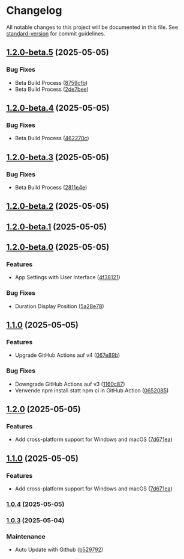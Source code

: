 # Changelog

All notable changes to this project will be documented in this file. See [standard-version](https://github.com/conventional-changelog/standard-version) for commit guidelines.

## [1.2.0-beta.5](https://github.com/bunterWolf/Chronflow/compare/v1.2.0-beta.4...v1.2.0-beta.5) (2025-05-05)


### Bug Fixes

* Beta Build Process ([8759cfb](https://github.com/bunterWolf/Chronflow/commit/8759cfb59c55bada81814cbd462edcfb8de67b55))
* Beta Build Process ([2de7bee](https://github.com/bunterWolf/Chronflow/commit/2de7bee61bca594fad6dcce1d0e3ba4719d0b32c))

## [1.2.0-beta.4](https://github.com/bunterWolf/Chronflow/compare/v1.2.0-beta.3...v1.2.0-beta.4) (2025-05-05)


### Bug Fixes

* Beta Build Process ([462270c](https://github.com/bunterWolf/Chronflow/commit/462270c806fee991fb288d61ff93f7fbc5cd1608))

## [1.2.0-beta.3](https://github.com/bunterWolf/Chronflow/compare/v1.2.0-beta.2...v1.2.0-beta.3) (2025-05-05)


### Bug Fixes

* Beta Build Process ([2811e4e](https://github.com/bunterWolf/Chronflow/commit/2811e4eaa6af45f89d59ac5435ca43f395081b60))

## [1.2.0-beta.2](https://github.com/bunterWolf/Chronflow/compare/v1.2.0-beta.1...v1.2.0-beta.2) (2025-05-05)

## [1.2.0-beta.1](https://github.com/bunterWolf/Chronflow/compare/v1.2.0-beta.0...v1.2.0-beta.1) (2025-05-05)

## [1.2.0-beta.0](https://github.com/bunterWolf/Chronflow/compare/v1.1.0...v1.2.0-beta.0) (2025-05-05)


### Features

* App Settings with User Interface ([4f38121](https://github.com/bunterWolf/Chronflow/commit/4f38121715e43c4c5331714796c564231f2c0dcb))


### Bug Fixes

* Duration Display Position ([5a28e78](https://github.com/bunterWolf/Chronflow/commit/5a28e782ccdbbf559302dbc9db4b05ad4d4a438b))

## [1.1.0](https://github.com/bunterWolf/Chronflow/compare/v1.0.3...v1.1.0) (2025-05-05)


### Features

* Upgrade GitHub Actions auf v4 ([067e89b](https://github.com/bunterWolf/Chronflow/commit/067e89b0b079b9311c0adfd6ca42c10962ea494c))


### Bug Fixes

* Downgrade GitHub Actions auf v3 ([1160c87](https://github.com/bunterWolf/Chronflow/commit/1160c8794bdfd477c724dd7b5155c83b4e46765b))
* Verwende npm install statt npm ci in GitHub Action ([0652085](https://github.com/bunterWolf/Chronflow/commit/065208554b7bb5f1756dd324986b6fe5bb553dea))

## [1.2.0](https://github.com/bunterWolf/Chronflow/compare/v1.0.4...v1.2.0) (2025-05-05)


### Features

* Add cross-platform support for Windows and macOS ([7d671ea](https://github.com/bunterWolf/Chronflow/commit/7d671ea526a9fce04e15c1e44f62fae108d4bbf5))

## [1.1.0](https://github.com/bunterWolf/Chronflow/compare/v1.0.4...v1.1.0) (2025-05-05)


### Features

* Add cross-platform support for Windows and macOS ([7d671ea](https://github.com/bunterWolf/Chronflow/commit/7d671ea526a9fce04e15c1e44f62fae108d4bbf5))

### [1.0.4](https://github.com/bunterWolf/Chronflow/compare/v1.0.3...v1.0.4) (2025-05-05)

### [1.0.3](https://github.com/bunterWolf/Chronflow/compare/v1.0.3-alpha...v1.0.3) (2025-05-04)


### Maintenance

* Auto Update with Github ([b529792](https://github.com/bunterWolf/Chronflow/commit/b529792b0112f364ce913076f332fce6ad88e66f))
